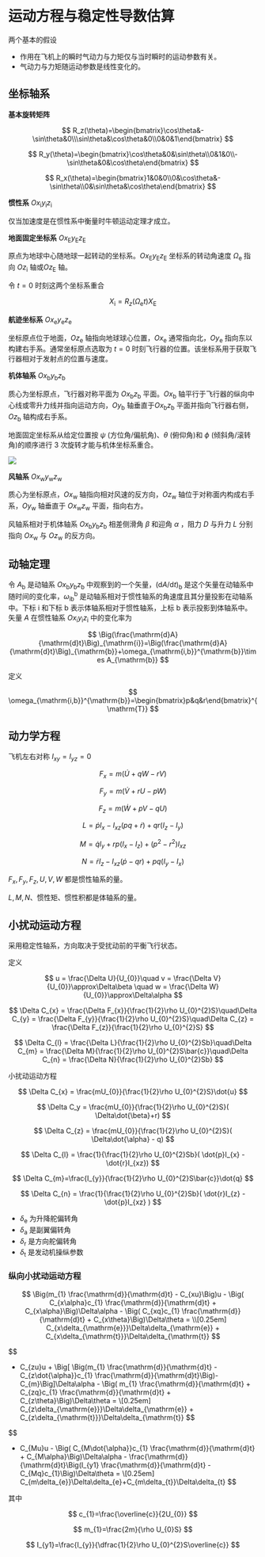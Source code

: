 # 运动方程与稳定性导数估算

两个基本的假设

- 作用在飞机上的瞬时气动力与力矩仅与当时瞬时的运动参数有关。
- 气动力与力矩随运动参数是线性变化的。

## 坐标轴系

**基本旋转矩阵**

$$
R_z(\theta)=\begin{bmatrix}\cos\theta&-\sin\theta&0\\\sin\theta&\cos\theta&0\\0&0&1\end{bmatrix}
$$

$$
R_y(\theta)=\begin{bmatrix}\cos\theta&0&\sin\theta\\0&1&0\\-\sin\theta&0&\cos\theta\end{bmatrix}
$$

$$
R_x(\theta)=\begin{bmatrix}1&0&0\\0&\cos\theta&-\sin\theta\\0&\sin\theta&\cos\theta\end{bmatrix}
$$

**惯性系** $Ox_\mathrm{i}y_\mathrm{i}z_\mathrm{i}$

仅当加速度是在惯性系中衡量时牛顿运动定理才成立。

**地面固定坐标系** $Ox_\mathrm{E}y_\mathrm{E}z_\mathrm{E}$

原点为地球中心随地球一起转动的坐标系。$Ox_\mathrm{E}y_\mathrm{E}z_\mathrm{E}$ 坐标系的转动角速度 $\Omega_{\mathrm{e}}$ 指向 $Oz_\mathrm{i}$ 轴或$Oz_\mathrm{E}$ 轴。

令 $t=0$ 时刻这两个坐标系重合

$$
X_{\mathrm{i}}=R_z(\Omega_{\mathrm{e}}t)X_{\mathrm{E}}
$$

**航迹坐标系** $Ox_\mathrm{e}y_\mathrm{e}z_\mathrm{e}$

坐标原点位于地面，$Oz_\mathrm{e}$ 轴指向地球球心位置，$Ox_\mathrm{e}$ 通常指向北，$Oy_\mathrm{e}$ 指向东以构建右手系。通常坐标原点选取为 $t=0$ 时刻飞行器的位置。该坐标系用于获取飞行器相对于发射点的位置与速度。

**机体轴系** $Ox_\mathrm{b}y_\mathrm{b}z_\mathrm{b}$

质心为坐标原点，飞行器对称平面为 $Ox_\mathrm{b}z_\mathrm{b}$ 平面。$Ox_\mathrm{b}$ 轴平行于飞行器的纵向中心线或零升力线并指向运动方向，$Oy_\mathrm{b}$ 轴垂直于$Ox_\mathrm{b}z_\mathrm{b}$ 平面并指向飞行器右侧，$Oz_\mathrm{b}$ 轴构成右手系。

地面固定坐标系从给定位置按 $\psi$ (方位角/偏航角)、$\theta$ (俯仰角)和 $\phi$ (倾斜角/滚转角)的顺序进行 3 次旋转才能与机体坐标系重合。

![](PasteImage/2024-06-05-22-56-19.png)

<!-- **稳定性轴系** $Ox_\mathrm{s}y_\mathrm{s}z_\mathrm{s}$

机体坐标系的一个特例。该坐标系广泛用于定常飞行的飞机受到小扰动后运动特性的研究。$Ox_\mathrm{s}$ 轴位于对称平面，如果受扰动前是无侧滑飞行($\beta=0$)，则指向风速方向的反向，如果 $\beta\neq0$ 则 $Ox_\mathrm{s}$ 轴与速度在对称面内的投影重合。因此，速度在 $Oz_\mathrm{s}$ 方向的分量等于 0 。$Oy_\mathrm{s}$ 垂直于对称面指向右方，$Oz_\mathrm{s}$ 构成右手系。$Ox_\mathrm{b}$ 轴与 $Ox_\mathrm{s}$ 轴之间的夹角或 $Oz_\mathrm{b}$ 轴与 $Oz_\mathrm{s}$ 轴之间的夹角等于飞行器的迎角。 -->

**风轴系** $Ox_\mathrm{w}y_\mathrm{w}z_\mathrm{w}$

质心为坐标原点，$Ox_\mathrm{w}$ 轴指向相对风速的反方向，$Oz_\mathrm{w}$ 轴位于对称面内构成右手系，$Oy_\mathrm{w}$ 轴垂直于 $Ox_\mathrm{w}z_\mathrm{w}$ 平面，指向右方。

风轴系相对于机体轴系 $Ox_\mathrm{b}y_\mathrm{b}z_\mathrm{b}$ 相差侧滑角 $\beta$ 和迎角 $\alpha$ ，阻力 $D$ 与升力 $L$ 分别指向 $Ox_\mathrm{w}$ 与 $Oz_\mathrm{w}$ 的反方向。



## 动轴定理

令 $A_\mathrm{b}$ 是动轴系 $Ox_\mathrm{b}y_\mathrm{b}z_\mathrm{b}$ 中观察到的一个矢量，$(\mathrm{d}A/\mathrm{d}t)_\mathrm{b}$ 是这个矢量在动轴系中随时间的变化率，$\omega_\mathrm{ib}^\mathrm{b}$ 是动轴系相对于惯性轴系的角速度且其分量投影在动轴系中。下标 i 和下标 b 表示体轴系相对于惯性轴系，上标 b 表示投影到体轴系中。矢量 $A$ 在惯性轴系 $Ox_\mathrm{i}y_\mathrm{i}z_\mathrm{i}$ 中的变化率为

$$
\Big(\frac{\mathrm{d}A}{\mathrm{d}t}\Big)_{\mathrm{i}}=\Big(\frac{\mathrm{d}A}{\mathrm{d}t}\Big)_{\mathrm{b}}+\omega_{\mathrm{i,b}}^{\mathrm{b}}\times A_{\mathrm{b}}
$$

定义

$$
\omega_{\mathrm{i,b}}^{\mathrm{b}}=\begin{bmatrix}p&q&r\end{bmatrix}^{\mathrm{T}}
$$

## 动力学方程

飞机左右对称 $I_{xy}=I_{yz}=0$

$$
F_{x} = m( \dot{U}+qW-rV)
$$

$$
F_{y} = m( \dot{V}+rU-pW)
$$

$$
F_{z} = m( \dot{W}+pV-qU)
$$

$$
L=\dot{p}I_{x}-I_{xz}(pq+\dot{r}) +qr(I_{z}-I_{y})
$$

$$
M=\dot{q}I_{y}+rp(I_{x}-I_{z}) + (p^{2}-r^{2})I_{xz}
$$

$$
N=\dot{r}I_{z}-I_{xz}(\dot{p}-qr) +pq(I_{y}-I_{x})
$$

$F_x, F_y, F_z, U, V, W$ 都是惯性轴系的量。

$L, M, N$、惯性矩、惯性积都是体轴系的量。

## 小扰动运动方程

采用稳定性轴系，方向取决于受扰动前的平衡飞行状态。

定义

$$
u = \frac{\Delta U}{U_{0}}\quad v = \frac{\Delta V}{U_{0}}\approx\Delta\beta \quad w = \frac{\Delta W}{U_{0}}\approx\Delta\alpha
$$

$$
\Delta C_{x} = \frac{\Delta F_{x}}{\frac{1}{2}\rho U_{0}^{2}S}\quad\Delta C_{y} = \frac{\Delta F_{y}}{\frac{1}{2}\rho U_{0}^{2}S}\quad\Delta C_{z} = \frac{\Delta F_{z}}{\frac{1}{2}\rho U_{0}^{2}S}
$$

$$
\Delta C_{l} = \frac{\Delta L}{\frac{1}{2}\rho U_{0}^{2}Sb}\quad\Delta C_{m} = \frac{\Delta M}{\frac{1}{2}\rho U_{0}^{2}S\bar{c}}\quad\Delta C_{n} = \frac{\Delta N}{\frac{1}{2}\rho U_{0}^{2}Sb}
$$

小扰动运动方程

$$
\Delta C_{x} = \frac{mU_{0}}{\frac{1}{2}\rho U_{0}^{2}S}\dot{u}
$$

$$
\Delta C_y = \frac{mU_{0}}{\frac{1}{2}\rho U_{0}^{2}S}( \Delta\dot{\beta}+r)
$$

$$
\Delta C_{z} = \frac{mU_{0}}{\frac{1}{2}\rho U_{0}^{2}S}( \Delta\dot{\alpha} - q)
$$

$$
\Delta C_{l} = \frac{1}{\frac{1}{2}\rho U_{0}^{2}Sb}( \dot{p}I_{x} - \dot{r}I_{xz})
$$

$$
\Delta C_{m}=\frac{I_{y}}{\frac{1}{2}\rho U_{0}^{2}S\bar{c}}\dot{q}
$$

$$
\Delta C_{n} = \frac{1}{\frac{1}{2}\rho U_{0}^{2}Sb}( \dot{r}I_{z} - \dot{p}I_{xz} )
$$


- $\delta_{\mathrm{e}}$ 为升降舵偏转角
- $\delta_{\mathrm{a}}$ 是副翼偏转角
- $\delta_{\mathrm{r}}$ 是方向舵偏转角
- $\delta_{\mathrm{t}}$ 是发动机操纵参数

### 纵向小扰动运动方程

$$
\Big(m_{1} \frac{\mathrm{d}}{\mathrm{d}t} - C_{xu}\Big)u - \Big( C_{x\alpha}c_{1} \frac{\mathrm{d}}{\mathrm{d}t} + C_{x\alpha}\Big)\Delta\alpha - \Big( C_{xq}c_{1} \frac{\mathrm{d}}{\mathrm{d}t} + C_{x\theta}\Big)\Delta\theta = \\[0.25em]
C_{x\delta_{\mathrm{e}}}\Delta\delta_{\mathrm{e}} + C_{x\delta_{\mathrm{t}}}\Delta\delta_{\mathrm{t}}
$$

$$
- C_{zu}u + \Big[ \Big(m_{1} \frac{\mathrm{d}}{\mathrm{d}t} - C_{z\dot{\alpha}}c_{1} \frac{\mathrm{d}}{\mathrm{d}t}\Big)-C_{m}\Big]\Delta\alpha - \Big( m_{1} \frac{\mathrm{d}}{\mathrm{d}t} + C_{zq}c_{1} \frac{\mathrm{d}}{\mathrm{d}t} + C_{z\theta}\Big)\Delta\theta = \\[0.25em]
C_{z\delta_{\mathrm{e}}}\Delta\delta_{\mathrm{e}} + C_{z\delta_{\mathrm{t}}}\Delta\delta_{\mathrm{t}}
$$

$$
- C_{Mu}u - \Big( C_{M\dot{\alpha}}c_{1} \frac{\mathrm{d}}{\mathrm{d}t} + C_{M\alpha}\Big)\Delta\alpha - \frac{\mathrm{d}}{\mathrm{d}t}\Big(I_{y1} \frac{\mathrm{d}}{\mathrm{d}t} - C_{Mq}c_{1}\Big)\Delta\theta = \\[0.25em]
C_{m\delta_{e}}\Delta\delta_{e}+C_{m\delta_{t}}\Delta\delta_{t}
$$

其中

$$
c_{1}=\frac{\overline{c}}{2U_{0}}
$$

$$
m_{1}=\frac{2m}{\rho U_{0}S}
$$

$$
I_{y1}=\frac{I_{y}}{\dfrac{1}{2}\rho U_{0}^{2}S\overline{c}}
$$
